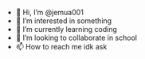 - 👋 Hi, I’m @jemua001
- 👀 I’m interested in something
- 🌱 I’m currently learning coding
- 💞️ I’m looking to collaborate in school
- 📫 How to reach me idk ask


